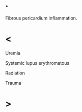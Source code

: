 # .

Fibrous pericardium inflammation.

# <

Uremia

Systemic lupus erythromatous

Radiation

Trauma

# >
